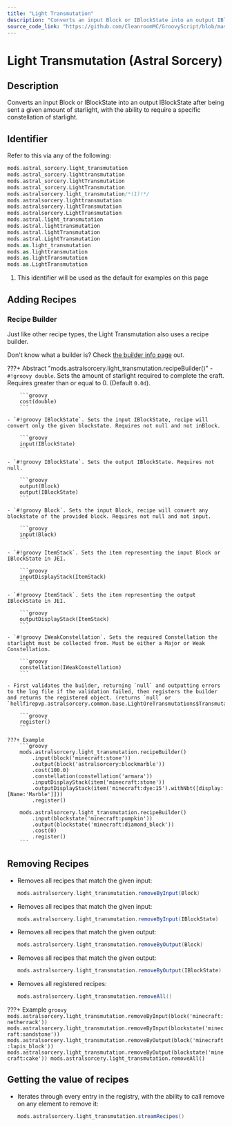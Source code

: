 ```yaml
---
title: "Light Transmutation"
description: "Converts an input Block or IBlockState into an output IBlockState after being sent a given amount of starlight, with the ability to require a specific constellation of starlight."
source_code_link: "https://github.com/CleanroomMC/GroovyScript/blob/master/src/main/java/com/cleanroommc/groovyscript/compat/mods/astralsorcery/LightTransmutation.java"
---
```


# Light Transmutation (Astral Sorcery)

## Description

Converts an input Block or IBlockState into an output IBlockState after being sent a given amount of starlight, with the ability to require a specific constellation of starlight.

## Identifier

Refer to this via any of the following:

```groovy hl_lines="5"
mods.astral_sorcery.light_transmutation
mods.astral_sorcery.lighttransmutation
mods.astral_sorcery.lightTransmutation
mods.astral_sorcery.LightTransmutation
mods.astralsorcery.light_transmutation/*(1)!*/
mods.astralsorcery.lighttransmutation
mods.astralsorcery.lightTransmutation
mods.astralsorcery.LightTransmutation
mods.astral.light_transmutation
mods.astral.lighttransmutation
mods.astral.lightTransmutation
mods.astral.LightTransmutation
mods.as.light_transmutation
mods.as.lighttransmutation
mods.as.lightTransmutation
mods.as.LightTransmutation
```

1. This identifier will be used as the default for examples on this page

## Adding Recipes

### Recipe Builder

Just like other recipe types, the Light Transmutation also uses a recipe builder.

Don't know what a builder is? Check [the builder info page](../../../groovy/builder.md) out.

???+ Abstract "mods.astralsorcery.light_transmutation.recipeBuilder()"
    - `#!groovy double`. Sets the amount of starlight required to complete the craft. Requires greater than or equal to 0. (Default `0.0d`).

        ```groovy
        cost(double)
        ```

    - `#!groovy IBlockState`. Sets the input IBlockState, recipe will convert only the given blockstate. Requires not null and not inBlock.

        ```groovy
        input(IBlockState)
        ```

    - `#!groovy IBlockState`. Sets the output IBlockState. Requires not null.

        ```groovy
        output(Block)
        output(IBlockState)
        ```

    - `#!groovy Block`. Sets the input Block, recipe will convert any blockstate of the provided block. Requires not null and not input.

        ```groovy
        input(Block)
        ```

    - `#!groovy ItemStack`. Sets the item representing the input Block or IBlockState in JEI.

        ```groovy
        inputDisplayStack(ItemStack)
        ```

    - `#!groovy ItemStack`. Sets the item representing the output IBlockState in JEI.

        ```groovy
        outputDisplayStack(ItemStack)
        ```

    - `#!groovy IWeakConstellation`. Sets the required Constellation the starlight must be collected from. Must be either a Major or Weak Constellation.

        ```groovy
        constellation(IWeakConstellation)
        ```

    - First validates the builder, returning `null` and outputting errors to the log file if the validation failed, then registers the builder and returns the registered object. (returns `null` or `hellfirepvp.astralsorcery.common.base.LightOreTransmutations$Transmutation`).

        ```groovy
        register()
        ```

    ???+ Example
        ```groovy
        mods.astralsorcery.light_transmutation.recipeBuilder()
            .input(block('minecraft:stone'))
            .output(block('astralsorcery:blockmarble'))
            .cost(100.0)
            .constellation(constellation('armara'))
            .inputDisplayStack(item('minecraft:stone'))
            .outputDisplayStack(item('minecraft:dye:15').withNbt([display:[Name:'Marble']]))
            .register()

        mods.astralsorcery.light_transmutation.recipeBuilder()
            .input(blockstate('minecraft:pumpkin'))
            .output(blockstate('minecraft:diamond_block'))
            .cost(0)
            .register()
        ```



## Removing Recipes

- Removes all recipes that match the given input:

    ```groovy
    mods.astralsorcery.light_transmutation.removeByInput(Block)
    ```

- Removes all recipes that match the given input:

    ```groovy
    mods.astralsorcery.light_transmutation.removeByInput(IBlockState)
    ```

- Removes all recipes that match the given output:

    ```groovy
    mods.astralsorcery.light_transmutation.removeByOutput(Block)
    ```

- Removes all recipes that match the given output:

    ```groovy
    mods.astralsorcery.light_transmutation.removeByOutput(IBlockState)
    ```

- Removes all registered recipes:

    ```groovy
    mods.astralsorcery.light_transmutation.removeAll()
    ```

???+ Example
    ```groovy
    mods.astralsorcery.light_transmutation.removeByInput(block('minecraft:netherrack'))
    mods.astralsorcery.light_transmutation.removeByInput(blockstate('minecraft:sandstone'))
    mods.astralsorcery.light_transmutation.removeByOutput(block('minecraft:lapis_block'))
    mods.astralsorcery.light_transmutation.removeByOutput(blockstate('minecraft:cake'))
    mods.astralsorcery.light_transmutation.removeAll()
    ```

## Getting the value of recipes

- Iterates through every entry in the registry, with the ability to call remove on any element to remove it:

    ```groovy
    mods.astralsorcery.light_transmutation.streamRecipes()
    ```

